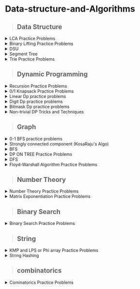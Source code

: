 # Data-structure-and-Algorithms


>## Data Structure

<details markdown = "1"><summary>LCA Practice Problems</summary>
 
  [Problem-01 (LCA Basic Code: ](https://www.spoj.com/problems/LCASQ/) [Solution by ar_rony1](https://ideone.com/zEd3aT)

  [Problem-02 : ](https://codeforces.com/contest/813/problem/C) [Solution by ar_rony1](https://codeforces.com/contest/813/submission/219704960)


</details>

<details markdown = "1"><summary>Binary Lifting Practice Problems</summary>
 
  [Problem-01 : ](https://cses.fi/problemset/task/1687/) [Solution by ar_rony1](https://cses.fi/paste/9453356b4844de3d5d6e7a/)

</details>

<details markdown = "1"><summary>DSU</summary>
 
 <details markdown = "1"><summary>Dsu Basic Code</summary>
 
  [Basic DSU Code](https://github.com/A-R-Rony/Data-structure/blob/main/DSU%20-%20basic.cpp)

</details>

  <details markdown = "1"><summary>Dsu Practice Problems</summary>


 [Problem-01 : ](https://codeforces.com/contest/25/problem/D) [Solution by ar_rony1](https://codeforces.com/contest/25/submission/172538064)

 [Problem-02 : ](https://www.spoj.com/problems/FRNDCIRC/) [Solution by ar_rony1](https://ideone.com/lX3fRf)
 
 [Problem-03 : ](https://codeforces.com/contest/1609/problem/D) [Solution by ar_rony1](https://codeforces.com/contest/1609/submission/179195697)

 [Problem-04 : ](https://codeforces.com/contest/1213/problem/G) [Solution by ar_rony1](https://codeforces.com/contest/1213/submission/224862644)

 [Problem-05 : ](https://codeforces.com/contest/1927/problem/F) [Solution by ar_rony1](https://codeforces.com/contest/1927/submission/248432985)

 
  </details>

</details>

<details markdown = "1"><summary>Segment Tree</summary>
  
 
 <details markdown = "1"><summary>Segment Tree Basic Code</summary>

  [Code](https://ideone.com/G0S2HO)
  
</details>


  <details markdown = "1"><summary>Segment Tree Practice Problems</summary>


 [Problem-01 : ](https://codeforces.com/contest/339/problem/D) [Solution by ar_rony1](https://codeforces.com/contest/339/submission/180560278)
  
 [Problem-02 : ](https://cses.fi/problemset/task/1647/) [Solution by ar_rony1](https://cses.fi/paste/486e757d5d10a3dc4f6874/)
  
 [Problem-03 : ](https://codeforces.com/contest/1709/problem/D) [Solution by ar_rony1](https://codeforces.com/contest/1709/submission/202788538)
  
 [Problem-04 : ](https://codeforces.com/contest/1257/problem/D) [Solution by ar_rony1](https://codeforces.com/contest/1257/submission/204004340)
 
  [Problem-05 : ](https://codeforces.com/contest/635/problem/D) [Solution by ar_rony1](https://codeforces.com/contest/635/submission/205513843)
  
   [Problem-06 : ](https://www.spoj.com/problems/KQUERY/) [Solution by ar_rony1](https://ideone.com/oCtO8f)
   
   [Problem-07 : ](https://cses.fi/problemset/task/1650/) [Solution by ar_rony1](https://cses.fi/paste/6eaed65683ac330d5d4a88/)
   
   [Problem-08 : ](https://lightoj.com/problem/strongest-community) [Solution by ar_rony1](https://ideone.com/FJY2OE)
   
   [Problem-09 : ](https://lightoj.com/problem/binary-simulation) [Solution by ar_rony1](https://ideone.com/7OnwOi)
   
   [Problem-10 : ](https://lightoj.com/problem/histogram) [Solution by ar_rony1](https://ideone.com/Vz3VZe)
   
   [Problem-11 : ](https://codeforces.com/contest/459/problem/D) [Solution by ar_rony1](https://codeforces.com/contest/459/submission/209100102)
   
   [Problem-12 : ](https://lightoj.com/problem/all-possible-inc-subseq) [Solution by ar_rony1](https://ideone.com/H0x3qI)
   
   [Problem-13 : ](https://lightoj.com/problem/diablo) [Solution by ar_rony1](https://ideone.com/bXhKn9)
  
   [Problem-14 : ](https://lightoj.com/problem/points-in-segments-ii) [Solution by ar_rony1](https://ideone.com/X82yCw)
   
   [Problem-15 : ](https://www.spoj.com/problems/GSS3/) [Solution by ar_rony1](https://ideone.com/iN15Er)
   
   [Problem-16 : ](https://codeforces.com/contest/474/problem/F) [Solution by ar_rony1](https://codeforces.com/contest/474/submission/209743998)
   
  [Problem-17 : ](https://codeforces.com/contest/920/problem/F) [Solution by ar_rony1](https://codeforces.com/contest/920/submission/209835588)
      
   [Problem-18 : ](https://codeforces.com/contest/52/problem/C) [Solution by ar_rony1](https://codeforces.com/contest/52/submission/209787135)

   [Problem-19 : ](https://codeforces.com/contest/1548/problem/B) [Solution by ar_rony1](https://codeforces.com/contest/1548/submission/210013271)

   [Problem-20 (XOR segment tree): ](https://codeforces.com/contest/242/problem/E) [Solution by ar_rony1](https://codeforces.com/contest/242/submission/210667764)

   [Problem-21 : ](https://cses.fi/problemset/task/1143/) [Solution by ar_rony1](https://cses.fi/paste/097c6f6f4f65b05660ed3e/)

  [Problem-22 : ](https://cses.fi/problemset/task/1749/) [Solution by ar_rony1](https://cses.fi/paste/d860a70f95f193de60f051/)

  [Problem-23 : ](https://cses.fi/problemset/task/2166) [Solution by ar_rony1](https://cses.fi/paste/334b643029ccb4c760f0d2/)

   [Problem-24 : ](https://cses.fi/problemset/task/2206/) [Solution by ar_rony1](https://cses.fi/paste/3ed2cb27fa8443df60f33b/)

   [Problem-25 : ](https://codeforces.com/contest/1038/problem/D) [Solution by ar_rony1](https://codeforces.com/contest/1038/submission/211271352)

  [Problem-26 : ](https://codeforces.com/contest/1535/problem/D) [Solution by ar_rony1](https://codeforces.com/contest/1535/submission/213599213)










   
  </details>


</details>

 <details markdown = "1"><summary>Trie Practice Problems</summary>


 [Problem-01 : ](https://codeforces.com/contest/858/problem/D) [Solution by ar_rony1](https://codeforces.com/contest/858/submission/224252995)

[Problem-02 : ](https://codeforces.com/contest/706/problem/D) [Solution by ar_rony1](https://codeforces.com/contest/706/submission/210759790)

[Problem-03 : ](https://toph.co/p/the-punishment) [Solution by ar_rony1](https://toph.co/s/1182337)

[Problem-04 : ](https://toph.co/p/maxxor) [Solution by ar_rony1](https://toph.co/s/1187695)

[Problem-05 : ](https://toph.co/p/undo-history) [Solution by ar_rony1](https://ideone.com/jodBxF)

[Problem-06 : ](https://toph.co/p/yet-another-xor-problem) [Solution by ar_rony1](https://ideone.com/44UYkM)

[Problem-07 : ](https://codeforces.com/contest/455/problem/B) [Solution by ar_rony1](https://codeforces.com/contest/455/submission/229952290)

[Problem-08 : ](https://codeforces.com/contest/1902/problem/E) [Solution by ar_rony1](https://codeforces.com/contest/1902/submission/249969158)

[Problem-09 : ](https://codeforces.com/contest/1895/problem/D) [Solution by ar_rony1](https://codeforces.com/contest/1895/submission/252091961)






  </details>
 

>## Dynamic Programming

<details markdown = "1"><summary>Recursion Practice Problems</summary>


  [Problem-01 : ](https://codeforces.com/contest/768/problem/B) [Solution by ar_rony1](https://codeforces.com/contest/768/submission/182381983) 
  
  [Problem-02 : ](https://codeforces.com/contest/1033/problem/C) [Solution by ar_rony1](https://codeforces.com/contest/1033/submission/188237432)
  
  [Problem-03 : ](https://codeforces.com/contest/1778/problem/C) [Solution by ar_rony1](https://codeforces.com/contest/1778/submission/191619110)
  
  [Problem-04 : ](https://codeforces.com/problemset/problem/339/C) [Solution by ar_rony1](https://codeforces.com/contest/339/submission/197656704)
  
  [Problem-05 : ](https://codeforces.com/contest/1476/problem/D) [Solution by ar_rony1](https://codeforces.com/contest/1476/submission/197811092)

 
  </details>
  

  
   <details markdown = "1"><summary>0/1 Knapsack Practice Problems</summary>



  [Problem-01 : ](https://codeforces.com/contest/118/problem/D) [Solution by ar_rony1](https://codeforces.com/contest/118/submission/180596781) 
  
  [Problem-02 : ](https://codeforces.com/contest/1516/problem/C) [Solution by ar_rony1](https://codeforces.com/contest/1516/submission/186367116) 

  [Problem-03 : ](https://codeforces.com/contest/4/problem/D) [Solution by ar_rony1](https://codeforces.com/contest/4/submission/187702698) 
  
  [Problem-04 : ](https://codeforces.com/contest/812/problem/B) [Solution by ar_rony1](https://codeforces.com/contest/812/submission/189656369) 
  
  [Problem-05 : ](https://codeforces.com/contest/741/problem/B) [Solution by ar_rony1](https://codeforces.com/contest/741/submission/191344009) 
  
  [Problem-06 : ](https://codeforces.com/contest/1625/problem/C) [Solution by ar_rony1](https://codeforces.com/contest/1625/submission/192700686) 
  
  [Problem-07 : ](https://codeforces.com/contest/225/problem/C) [Solution by ar_rony1](https://codeforces.com/contest/225/submission/194632999)
  
  [Problem-08 : ](https://codeforces.com/contest/1681/problem/D) [Solution by ar_rony1](https://codeforces.com/contest/1681/submission/194881041) 
  
  [Problem-09 : ](https://codeforces.com/contest/1340/problem/B) [Solution by ar_rony1](https://codeforces.com/contest/1340/submission/200539663) 
  
  [Problem-10 : ](https://atcoder.jp/contests/abc281/tasks/abc281_d) [Solution by ar_rony1](https://atcoder.jp/contests/abc281/submissions/40748953) 
  
  [Problem-11 : ](https://codeforces.com/contest/1829/problem/H) [(Solution - 1 by ar_rony1)](https://codeforces.com/contest/1829/submission/204911564) , [(Solution - 2 by ar_rony1)](https://codeforces.com/contest/1829/submission/204848254) 
  
  [Problem-12 : ](https://codeforces.com/contest/1509/problem/C) [Solution by ar_rony1](https://codeforces.com/contest/1509/submission/207415467)
  
  [Problem-13 : ](https://codeforces.com/contest/1398/problem/D) [Solution by ar_rony1](https://codeforces.com/contest/1398/submission/207422695)
  
   [Problem-14 : ](https://codeforces.com/contest/1437/problem/C) [Solution by ar_rony1](https://codeforces.com/contest/1437/submission/207460514)
   
  [Problem-15 : ](https://atcoder.jp/contests/abc303/tasks/abc303_d) [Solution by ar_rony1](https://atcoder.jp/contests/abc303/submissions/41760446)
  
  [Problem-16 : ](https://codeforces.com/contest/1525/problem/D) [Solution by ar_rony1](https://codeforces.com/contest/1525/submission/209020735)
  
   [Problem-17 : ](https://codeforces.com/contest/1841/problem/C) [Solution by ar_rony1](https://codeforces.com/contest/1841/submission/209499662)

 [Problem-18 : ](https://codeforces.com/contest/1382/problem/D) [Solution by ar_rony1](https://codeforces.com/contest/1382/submission/211000438)

 [Problem-19 : ](https://codeforces.com/contest/1286/problem/A) [Solution by ar_rony1](https://codeforces.com/contest/1286/submission/211168968)

 [Problem-20 : ](https://codeforces.com/contest/1096/problem/D) [Solution by ar_rony1](https://codeforces.com/contest/1096/submission/214702770)

  [Problem-21 : ](https://codeforces.com/contest/1051/problem/D) [Solution by ar_rony1](https://codeforces.com/contest/1051/submission/216789407)

  [Problem-22 : ](https://codeforces.com/contest/577/problem/B) [Solution by ar_rony1](https://codeforces.com/contest/577/submission/222853553)

  [Problem-23 : ](https://codeforces.com/contest/607/problem/B) [Solution by ar_rony1](https://codeforces.com/contest/607/submission/222881978)

  [Problem-24 : ](https://codeforces.com/contest/1155/problem/D) [Solution by ar_rony1](https://codeforces.com/contest/1155/submission/225864653)

  [Problem-25(one time memoization) : ](https://toph.co/p/unique-relief) [Solution by ar_rony1](https://ideone.com/UHgled)

  [Problem-26(one time memoization) : ](https://toph.co/p/ocd-returns) [Solution by ar_rony1](https://ideone.com/uTkKOO)










  
  </details>
  
  <details markdown = "1"><summary>Linear Dp practice problems</summary>


  [Problem-01 : ](https://leetcode.com/problems/decode-ways/) [Solution by ar_rony1](https://leetcode.com/submissions/detail/835211190/)  
  
  [Problem-02 : ](https://codeforces.com/contest/474/problem/D) [Solution by ar_rony1](https://codeforces.com/contest/474/submission/178916246)
  
  [Problem-03 : ](https://codeforces.com/contest/711/problem/C) [Solution by ar_rony1](https://codeforces.com/contest/711/submission/202781445)
 
 
  </details>
  
  <details markdown = "1"><summary>Digit Dp practice problems</summary>


  [Problem-01 : ](https://lightoj.com/problem/investigation) [Solution by ar_rony1](https://lightoj.com/submission/2530133)  

   [Problem-02 : ](https://codeforces.com/contest/1036/problem/C) [Solution by ar_rony1](https://codeforces.com/contest/1036/submission/223048706)  

   [Problem-03 (from L to R) : ](https://codeforces.com/contest/1808/problem/C) [Solution by ar_rony1](https://codeforces.com/contest/1808/submission/232947361)  


  
 
  </details>

  
  <details markdown = "1"><summary>Bitmask Dp practice problems</summary>


  [Problem-01 : ](https://lightoj.com/problem/marriage-ceremonies) [Solution by ar_rony1](https://lightoj.com/submission/2754932)  
  
  [Problem-02 : ](https://codeforces.com/contest/1185/problem/G1) [Solution by ar_rony1](https://codeforces.com/contest/1185/submission/203876421)  

   [Problem-03 : ](https://codeforces.com/contest/580/problem/D) [Solution by ar_rony1](https://codeforces.com/contest/580/submission/210829528) 

   [Problem-04 : ](https://toph.co/p/gaaner-koli) [Solution by ar_rony1](https://ideone.com/RsKv05)  

   [Problem-05 : ](https://toph.co/p/paying-bills) [Solution by ar_rony1](https://ideone.com/xm5JLD)  

   [Problem-06 : ](https://codeforces.com/contest/454/problem/D) [Solution by ar_rony1](https://codeforces.com/contest/454/submission/253440041)  



  
  
  </details>


  <details markdown = "1"><summary>Non-trivial DP Tricks and Techniques</summary>


  [Do we really need to visit all the states? : ](https://codeforces.com/blog/entry/47764#:~:text=Do%20we%20really%20need%20to%20visit%20all%20the%20states%3F)  |  [problem link](https://codeforces.com/contest/505/problem/C)  |  [Solution by ar_rony1](https://codeforces.com/contest/505/submission/253578013)  

[Open and Close Interval Trick : ](https://codeforces.com/blog/entry/47764#:~:text=722E%20%2D%20Research%20Rover-,Open%20and%20Close%20Interval%20Trick,-Example%20Problem%20%3A)  |  [problem: 1 ](https://codeforces.com/contest/626/problem/F) ,  [Solution](https://codeforces.com/contest/626/submission/254407453) |   [problem: 2 ](https://codeforces.com/contest/466/problem/D) ,  [Solution](https://codeforces.com/contest/466/submission/254692140)

  
 
  </details>
  
  >## Graph

 <details markdown = "1"><summary>0-1 BFS practice problems</summary>


  [Problem-01 (0-1 BFS Basic Code: ](https://codeforces.com/contest/1063/problem/B) [Solution by ar_rony1](https://codeforces.com/contest/1063/submission/221889234)
  
  [Problem-02 : ](https://www.spoj.com/problems/KATHTHI/) [Solution by ar_rony1](https://ideone.com/hSyCFe)  

  
  </details>

<details markdown = "1"><summary>Strongly connected component (KosaRaju's Algo)</summary>

  <details markdown = "1"><summary>Strongly connected component Basic Code</summary>


  [Strongly connected component ](https://github.com/A-R-Rony/Graph-theory/blob/main/scc.cpp)
  
</details>
  
   <details markdown = "1"><summary>Strongly connected component Practice Problems</summary>


  [Problem-01 : ](https://codeforces.com/contest/427/problem/C) [Solution by ar_rony1](https://codeforces.com/contest/427/submission/183632211)  
  
  
  
  </details>
  
  
  </details>

  
<details markdown = "1"><summary>BFS</summary>

  <details markdown = "1"><summary>BFS Basic Code</summary>


  [BFS Basic Code](https://github.com/A-R-Rony/Graph-theory/blob/main/BFS.cpp)

</details>
  
   <details markdown = "1"><summary>BFS Practice Problems</summary>


  [Problem-01 : ](https://codeforces.com/problemset/problem/1133/F1) [Solution by ar_rony1](https://codeforces.com/contest/1133/submission/174969128)  
  
  [Problem-02 : ](https://codeforces.com/contest/986/problem/A) [Solution by ar_rony1](https://codeforces.com/contest/986/submission/177106641)
  
  [Problem-03 : ](https://codeforces.com/contest/954/problem/D) [Solution by ar_rony1](https://codeforces.com/contest/954/submission/181379458)
  
  [Problem-04 : ](https://codeforces.com/contest/1365/problem/D) [Solution by ar_rony1](https://codeforces.com/contest/1365/submission/181383524)
  
  [Problem-05 : ](https://codeforces.com/contest/689/problem/B) [Solution by ar_rony1](https://codeforces.com/contest/689/submission/185154489)
  
   [Problem-06 : ](https://codeforces.com/contest/1176/problem/E) [Solution by ar_rony1](https://codeforces.com/contest/1176/submission/187680527)

  [Problem-07 : ](https://codeforces.com/contest/242/problem/C) [Solution by ar_rony1](https://codeforces.com/contest/242/submission/213050176)

  [Problem-08 : ](https://codeforces.com/contest/1283/problem/D) [Solution by ar_rony1](https://codeforces.com/contest/1283/submission/213604064)

  
  
 
  
  </details>
  
       
  </details>

  <details markdown = "1"><summary>DP ON TREE Practice Problems</summary>


  [Problem-01 : ](https://cses.fi/problemset/task/1130/) [Solution by ar_rony1](https://cses.fi/paste/5063358e3ad179a7614a16/)  

  [Problem-02 : ](https://cses.fi/problemset/task/1133/) [Solution by ar_rony1](https://cses.fi/paste/53eff2f0f436fb2861505d/)  

  [Problem-03 : ](https://cses.fi/problemset/task/1132) [Solution by ar_rony1](https://cses.fi/paste/10b381d157426b8e614e49/)  

  [Problem-04 : ](https://codeforces.com/contest/1324/problem/F) [Solution by ar_rony1](https://codeforces.com/contest/1324/submission/211896294)  

  [Problem-05 : ](https://codeforces.com/contest/1573/problem/C) [Solution by ar_rony1](https://codeforces.com/contest/1573/submission/211959670)  


[Company Queries I](https://cses.fi/problemset/task/1687) - [Solution by ar_rony1](https://cses.fi/paste/9453356b4844de3d5d6e7a/)

[Company Queries II](https://cses.fi/problemset/task/1688) - [Solution by ar_rony1](https://cses.fi/paste/08a29633ef085fdd618be0/)

[Distance Queries](https://cses.fi/problemset/task/1135) - [Solution by ar_rony1](https://cses.fi/paste/07041f0d5acf0e43618c40/)

[Counting Paths](https://cses.fi/problemset/task/1136) - [Solution by ar_rony1](https://cses.fi/paste/f16d68382a7b97796196c5/)

[Subtree Queries](https://cses.fi/problemset/task/1137) - [Solution by ar_rony1](https://cses.fi/paste/237707c8fc261ffc61a959/)

[Path Queries](https://cses.fi/problemset/task/1138) - [Solution by ar_rony1](https://cses.fi/paste/dbb8fe58a3406bf261a9c9/)

[Distinct Colors](https://cses.fi/problemset/task/1139) - [Solution by ar_rony1](https://cses.fi/paste/a0d16dafacc8037a61ad2c/)


  
  
  </details>
  
  <details markdown = "1"><summary>DFS</summary>

  <details markdown = "1"><summary>DFS Basic Code</summary>


  [DFS Basic Code](https://github.com/A-R-Rony/Graph-theory/blob/main/DFS.cpp)

</details>
  
   <details markdown = "1"><summary>DFS Practice Problems</summary>


 [Problem-01 : ](https://codeforces.com/contest/659/problem/E) [Solution by ar_rony1](https://codeforces.com/contest/659/submission/172912579)
 
 [Problem-02 : ](https://codeforces.com/contest/598/problem/D) [Solution by ar_rony1](https://codeforces.com/contest/598/submission/173363072)
 
 [Problem-03 : ](https://www.spoj.com/problems/FOXLINGS/) [Solution by ar_rony1](https://ideone.com/6vpsNI)
  
 [Problem-04 : ](https://www.spoj.com/problems/IITKWPCI/) [Solution by ar_rony1](https://ideone.com/iovpUi)
 
 [Problem-05 : ](https://codeforces.com/contest/682/problem/C) [Solution by ar_rony1](https://codeforces.com/contest/682/submission/174207821)
 
 [Problem-06 : ](https://codeforces.com/contest/1735/problem/C) [Solution by ar_rony1](https://codeforces.com/contest/1735/submission/174437810)
 
 [Problem-07 : ](https://codeforces.com/contest/723/problem/D) [Solution by ar_rony1](https://codeforces.com/contest/723/submission/174599835)
 
 [Problem-08 : ](https://codeforces.com/problemset/problem/939/D) [Solution by ar_rony1](https://ideone.com/m2HEJv)
 
 [Problem-09 : ](https://codeforces.com/contest/931/problem/D) [Solution by ar_rony1](https://codeforces.com/contest/931/submission/176956335)
  
 [Problem-10 : ](https://codeforces.com/contest/979/problem/C) [Solution by ar_rony1](https://codeforces.com/contest/979/submission/182205680)
  
 [Problem-11 : ](https://codeforces.com/contest/1766/problem/C) [Solution by ar_rony1](https://codeforces.com/contest/1766/submission/185076097)
  
 [Problem-12 : ](https://codeforces.com/contest/1056/problem/D) [Solution by ar_rony1](https://codeforces.com/contest/1056/submission/186641065)
  
 [Problem-13 : ](https://codeforces.com/contest/1384/problem/C) [Solution by ar_rony1](https://codeforces.com/contest/1384/submission/186736802)
 
 [Problem-14 : ](https://codeforces.com/contest/1406/problem/C) [Solution by ar_rony1](https://codeforces.com/contest/1406/submission/187151535)
  
 [Problem-15 (Bipertite Graph) : ](https://www.spoj.com/problems/BUGLIFE/) [Solution by ar_rony1](https://ideone.com/6uuCht)
  
 [Problem-16 : ](https://codeforces.com/contest/1144/problem/F) [Solution by ar_rony1](https://codeforces.com/contest/1144/submission/187687221)
 
 [Problem-17 : ](https://codeforces.com/contest/741/problem/B) [Solution by ar_rony1](https://codeforces.com/contest/741/submission/191344009) 
  
 [Problem-18 : ](https://codeforces.com/contest/616/problem/C) [Solution by ar_rony1](https://codeforces.com/contest/616/submission/193679935) 
  
 [Problem-19 : ](https://codeforces.com/contest/1253/problem/D) [Solution by ar_rony1](https://codeforces.com/contest/1253/submission/194491667)
  
 [Problem-20 : ](https://codeforces.com/contest/919/problem/D) [Solution by ar_rony1](https://codeforces.com/contest/919/submission/194532871)

 [Problem-21 : ](https://atcoder.jp/contests/abc292/tasks/abc292_e) [Solution by ar_rony1](https://atcoder.jp/contests/abc292/submissions/39712018)
  
 [Problem-22 : ](https://codeforces.com/contest/1209/problem/D) [Solution by ar_rony1](https://codeforces.com/contest/1209/submission/199082427)
  
 [Problem-23 (cycle detect in directed graph): ](https://codeforces.com/contest/1411/problem/C) [Solution by ar_rony1](https://codeforces.com/contest/1411/submission/200961643)

 [Problem-24 : ](https://codeforces.com/contest/1093/problem/D) [Solution by ar_rony1](https://codeforces.com/contest/1093/submission/201452691)
 
 [Problem-25 : ](https://atcoder.jp/contests/abc284/tasks/abc284_e) [Solution by ar_rony1](https://atcoder.jp/contests/abc284/submissions/40536021)
 
  [Problem-26 : ](https://codeforces.com/contest/842/problem/C) [Solution by ar_rony1](https://codeforces.com/contest/842/submission/205833102)
  
 
  [Problem-27 : ](https://codeforces.com/contest/1702/problem/G1) [Solution by ar_rony1](https://codeforces.com/contest/1702/submission/206864656)
  
 
  [Problem-28 : ](https://codeforces.com/contest/1328/problem/E) [Solution by ar_rony1](https://codeforces.com/contest/1328/submission/206998971)
  
   [Problem-29 : ](https://codeforces.com/contest/161/problem/D) [Solution by ar_rony1](https://codeforces.com/contest/161/submission/207321610)
   
   [Problem-30 : ](https://codeforces.com/contest/1388/problem/C) [Solution by ar_rony1](https://codeforces.com/contest/1388/submission/208014884)

  [Problem-31 : ](https://codeforces.com/contest/1592/problem/C) [Solution by ar_rony1](https://codeforces.com/contest/1592/submission/209178266)
  
  [Problem-32 : ](https://codeforces.com/problemset/problem/1401/D) [Solution by ar_rony1](https://codeforces.com/contest/1401/submission/209347626)

  [Problem-33 : ](https://codeforces.com/contest/1338/problem/B) [Solution by ar_rony1](https://codeforces.com/contest/1338/submission/212072169)

 [Problem-34 : ](https://codeforces.com/contest/1244/problem/D) [Solution by ar_rony1](https://codeforces.com/contest/1244/submission/214393196)

  [Problem-35 : ](https://codeforces.com/contest/1027/problem/D) [Solution by ar_rony1](https://codeforces.com/contest/1027/submission/219644047)



 
 
  </details>
  
  </details>
  
  <details markdown = "1"><summary>Floyd-Warshall Algorithm Practice Problems</summary>


  [Problem-01 : ](https://codeforces.com/contest/295/problem/B) [Solution by ar_rony1](https://codeforces.com/contest/295/submission/185465390)  
  
  [Problem-02 : ](https://atcoder.jp/contests/abc286/tasks/abc286_e) [Solution by ar_rony1](https://atcoder.jp/contests/abc286/submissions/40446437)
  
  [Problem-03 : ](https://cses.fi/problemset/task/1672/) [Solution by ar_rony1](https://cses.fi/paste/6fb0d6643665f492593599/)

 
  </details>
  
  >## Number Theory

  
   <details markdown = "1"><summary>Number Theory Practice Problems</summary>


 [Problem-01 : ](https://lightoj.com/problem/pairs-forming-lcm) [Solution by ar_rony1](https://ideone.com/qjiQqL)
 
 [Problem-02 : ](https://cses.fi/problemset/task/1716/) [Solution by ar_rony1](https://cses.fi/paste/06074e54d99c3bb248646e/)
  
 [Problem-03 : ](https://cses.fi/problemset/task/1717/) [Solution by ar_rony1](https://cses.fi/paste/98a2da5e2b4745334865d8/)
 
 [Problem-04 : ](https://codeforces.com/contest/1176/problem/D) [Solution by ar_rony1](https://codeforces.com/contest/1176/submission/175716706)
 
 [Problem-05 : ](https://atcoder.jp/contests/abc136/tasks/abc136_e) [Solution by ar_rony1](https://atcoder.jp/contests/abc136/submissions/35644978)
 
 [Problem-06 : ](https://codeforces.com/contest/1183/problem/F) [Solution by ar_rony1](https://codeforces.com/contest/1183/submission/176253285)
 
 [Problem-07 : ](https://codeforces.com/contest/112/problem/D) [Solution by ar_rony1](https://codeforces.com/contest/112/submission/179081136)

 [Problem-08 : ](https://codeforces.com/gym/101981) [**J**] [Solution by ar_rony1](https://codeforces.com/gym/101981/submission/186538223)
  
  [Problem-09 : ](https://codeforces.com/contest/546/problem/D) [Solution by ar_rony1](https://codeforces.com/contest/546/submission/186603719)
  
  [Problem-10 : ](https://onlinejudge.org/external/115/11526.pdf) [Solution by ar_rony1](https://ideone.com/SGGR0Y)
  
  [Problem-11 : ](https://codeforces.com/problemset/problem/385/C) [Solution by ar_rony1](https://codeforces.com/contest/385/submission/187620232)
  
  [Problem-12 : ](https://codeforces.com/contest/1228/problem/C) [Solution by ar_rony1](https://codeforces.com/contest/1228/submission/188670890)
  
  [Problem-13 : ](https://codeforces.com/contest/237/problem/C) [Solution by ar_rony1](https://codeforces.com/contest/237/submission/189005625)
  
  [Problem-14 : ](https://codeforces.com/problemset/problem/1312/D) [Solution by ar_rony1](https://codeforces.com/contest/1312/submission/192766293)
  
  [Problem-15 : ](https://codeforces.com/contest/569/problem/C) [Solution by ar_rony1](https://codeforces.com/contest/569/submission/193763124)
  
  [Problem-16 : ](https://codeforces.com/contest/1462/problem/E2) [Solution by ar_rony1](https://codeforces.com/contest/1462/submission/194557731)
  
  [Problem-17 : ](https://codeforces.com/contest/1795/problem/D) [Solution by ar_rony1](https://codeforces.com/contest/1795/submission/195019951)
  
  [Problem-18 : ](https://atcoder.jp/contests/abc293/tasks/abc293_e) [Solution by ar_rony1](https://atcoder.jp/contests/abc293/submissions/39756140)
  
  [Problem-19 : ](https://atcoder.jp/contests/abc280/tasks/abc280_d) [Solution by ar_rony1](https://atcoder.jp/contests/abc280/submissions/40774699)
  
  [Problem-20 : ](https://codeforces.com/contest/1114/problem/C) [Solution by ar_rony1](https://codeforces.com/contest/1114/submission/203160180)
  
  [Problem-21 : ](https://codeforces.com/contest/842/problem/C) [Solution by ar_rony1](https://codeforces.com/contest/842/submission/205833102)

 [Problem-22 : ](https://codeforces.com/contest/1295/problem/D) [Solution by ar_rony1](https://codeforces.com/contest/1295/submission/211794656)

 [Problem-23 (Mod Inverse) : ](https://codeforces.com/contest/1794/problem/D) [Solution by ar_rony1](https://codeforces.com/contest/1794/submission/233799251)




  </details>

   <details markdown = "1"><summary>Matrix Exponentiation Practice Problems</summary>

 [Classical Matrix Exponentiation : ]() [Code  ](https://github.com/A-R-Rony/Data-structure-and-Algorithms/blob/ada1c6ef742d2e260136321ccfc1e176f37d65d1/Number%20Theory/matrix%20exponentiation.cpp)
 
 [Problem-01 : ](https://codeforces.com/gym/104619/problem/E) [Solution by ar_rony1]()


 
  </details>

  
  
   >## Binary Search

  
   <details markdown = "1"><summary>Binary Search Practice Problems</summary>
   

 [Problem-01 : ](https://codeforces.com/contest/923/problem/B) [Solution by ar_rony1](https://codeforces.com/contest/923/submission/173387018)
 
 [Problem-02 : ](https://codeforces.com/contest/682/problem/B) [Solution by ar_rony1](https://codeforces.com/contest/682/submission/174076452)
 
 [Problem-03 : ](https://codeforces.com/contest/1735/problem/A) [Solution by ar_rony1](https://codeforces.com/contest/1735/submission/174430718)
 
 [Problem-04 : ](https://codeforces.com/contest/527/problem/C) [Solution by ar_rony1](https://codeforces.com/contest/527/submission/176418997)
 
 [Problem-05 : ](https://codeforces.com/contest/817/problem/C) [Solution by ar_rony1](https://codeforces.com/contest/817/submission/179016676)
  
 [Problem-06 : ](https://codeforces.com/contest/1359/problem/C) [Solution by ar_rony1](https://codeforces.com/contest/1359/submission/182338395)
  
 [Problem-07 : ](https://codeforces.com/problemset/problem/1336/B) [Solution by ar_rony1](https://codeforces.com/contest/1336/submission/183734417)
  
 [Problem-08 : ](https://codeforces.com/contest/778/problem/A) [Solution by ar_rony1](https://codeforces.com/contest/778/submission/186420168)
 
 [Problem-09 : ](https://codeforces.com/contest/1393/problem/C) [Solution by ar_rony1](https://codeforces.com/contest/1393/submission/186791081)
  
  [Problem-10 : ](https://atcoder.jp/contests/arc154/tasks/arc154_b) [Solution by ar_rony1](https://atcoder.jp/contests/arc154/submissions/40444008)
  
  [Problem-11 : ](https://codeforces.com/contest/807/problem/C) [Solution by ar_rony1](https://codeforces.com/contest/807/submission/201867347)
  
 [Problem-12 : ](https://codeforces.com/contest/738/problem/C) [Solution by ar_rony1](https://codeforces.com/contest/738/submission/202096510)
 
 [Problem-13 : ](https://codeforces.com/contest/287/problem/B) [Solution by ar_rony1](https://codeforces.com/contest/287/submission/202337130)

  
  </details>
  
   >## String

  
   <details markdown = "1"><summary>KMP and LPS or Phi array Practice Problems</summary>

 [Classical KMP & LPS : ]() [Code  ](https://ideone.com/8DBWzn)
 
 [Problem-01 : ](https://codeforces.com/contest/1137/problem/B) [Solution by ar_rony1](https://codeforces.com/contest/1137/submission/191294574)
 
 [Problem-02 : ](https://codeforces.com/contest/1326/problem/D2) [Solution by ar_rony1](https://codeforces.com/contest/1326/submission/209167363)

 [Problem-03 : ](https://codeforces.com/contest/471/problem/D) [Solution by ar_rony1](https://codeforces.com/contest/471/submission/221400575)


 
  </details>
  
  <details markdown = "1"><summary>String Hashing</summary>


 [Problem-01 : ](https://atcoder.jp/contests/abc287/tasks/abc287_e) [Solution by ar_rony1](https://atcoder.jp/contests/abc287/submissions/40401750)
 
[Problem-02 : (template)](https://codeforces.com/contest/271/problem/D) [Solution by ar_rony1](https://codeforces.com/contest/271/submission/208561434)

[Problem-03 :](https://atcoder.jp/contests/abc141/tasks/abc141_e) [Solution by ar_rony1](https://atcoder.jp/contests/abc141/submissions/44191488)
  
  </details>
  
  >## combinatorics


  <details markdown = "1"><summary>Cominatorics Practice Problems</summary>


  [Problem-01 : ](https://codeforces.com/contest/1598/problem/D) [Solution by ar_rony1](https://codeforces.com/contest/1598/submission/199722939)  
  
  [Problem-02 : ](https://www.hackerrank.com/contests/final-selection-contest/challenges/alice-in-borderland) [Solution by ar_rony1](https://ideone.com/NHY8Zj)  

 [Problem-03 : ](https://codeforces.com/contest/300/problem/C) [Solution by ar_rony1](https://codeforces.com/contest/300/submission/211004122)  
 
 
  </details>
  
  
  

